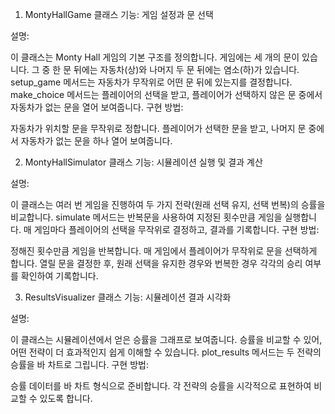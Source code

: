 1. MontyHallGame 클래스
기능: 게임 설정과 문 선택

설명:

이 클래스는 Monty Hall 게임의 기본 구조를 정의합니다. 게임에는 세 개의 문이 있습니다. 그 중 한 문 뒤에는 자동차(상)와 나머지 두 문 뒤에는 염소(하)가 있습니다.
setup_game 메서드는 자동차가 무작위로 어떤 문 뒤에 있는지를 결정합니다.
make_choice 메서드는 플레이어의 선택을 받고, 플레이어가 선택하지 않은 문 중에서 자동차가 없는 문을 열어 보여줍니다.
구현 방법:

자동차가 위치할 문을 무작위로 정합니다.
플레이어가 선택한 문을 받고, 나머지 문 중에서 자동차가 없는 문을 하나 열어 보여줍니다.



2. MontyHallSimulator 클래스
기능: 시뮬레이션 실행 및 결과 계산

설명:

이 클래스는 여러 번 게임을 진행하여 두 가지 전략(원래 선택 유지, 선택 번복)의 승률을 비교합니다.
simulate 메서드는 반복문을 사용하여 지정된 횟수만큼 게임을 실행합니다. 매 게임마다 플레이어의 선택을 무작위로 결정하고, 결과를 기록합니다.
구현 방법:

정해진 횟수만큼 게임을 반복합니다.
매 게임에서 플레이어가 무작위로 문을 선택하게 합니다.
열릴 문을 결정한 후, 원래 선택을 유지한 경우와 번복한 경우 각각의 승리 여부를 확인하여 기록합니다.




3. ResultsVisualizer 클래스
기능: 시뮬레이션 결과 시각화

설명:

이 클래스는 시뮬레이션에서 얻은 승률을 그래프로 보여줍니다. 승률을 비교할 수 있어, 어떤 전략이 더 효과적인지 쉽게 이해할 수 있습니다.
plot_results 메서드는 두 전략의 승률을 바 차트로 그립니다.
구현 방법:

승률 데이터를 바 차트 형식으로 준비합니다.
각 전략의 승률을 시각적으로 표현하여 비교할 수 있도록 합니다.


